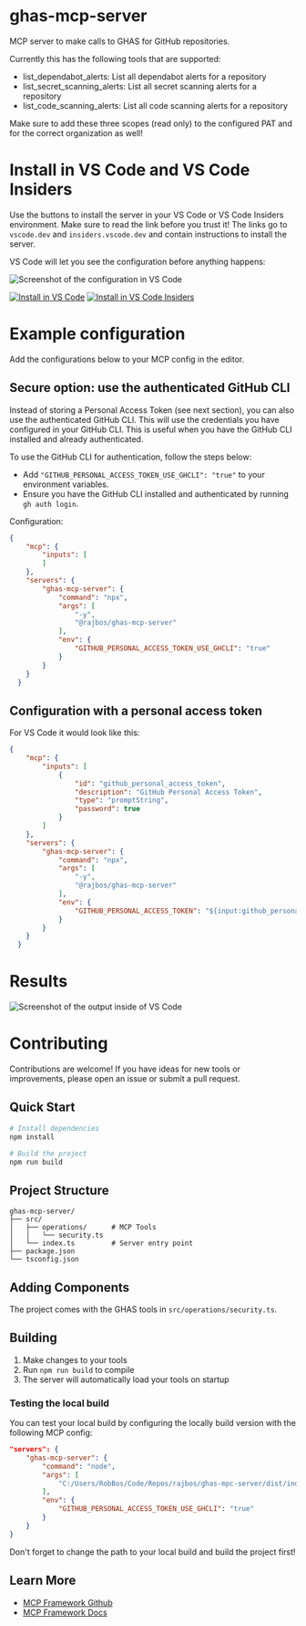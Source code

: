 # ghas-mcp-server
MCP server to make calls to GHAS for GitHub repositories.

Currently this has the following tools that are supported:
- list_dependabot_alerts: List all dependabot alerts for a repository
- list_secret_scanning_alerts: List all secret scanning alerts for a repository
- list_code_scanning_alerts: List all code scanning alerts for a repository

Make sure to add these three scopes (read only) to the configured PAT and for the correct organization as well!


# Install in VS Code and VS Code Insiders
Use the buttons to install the server in your VS Code or VS Code Insiders environment. Make sure to read the link before you trust it! The links go to `vscode.dev` and `insiders.vscode.dev` and contain instructions to install the server. 

VS Code will let you see the configuration before anything happens:

![Screenshot of the configuration in VS Code](https://github.com/rajbos/ghas-mcp-server/raw/main/docs/install_dialogue.png)  

[<img alt="Install in VS Code" src="https://img.shields.io/badge/VS_Code-VS_Code?style=flat-square&label=Install%20Server&color=0098FF">](https://vscode.dev/redirect?url=vscode%3Amcp%2Finstall%3F%257B%2522name%2522%253A%2522ghas-mcp-server%2522%252C%2522command%2522%253A%2522npx%2522%252C%2522args%2522%253A%255B%2522-y%2522%252C%2522%2540rajbos%252Fghas-mcp-server%2522%255D%252C%2522env%2522%253A%257B%2522GITHUB_PERSONAL_ACCESS_TOKEN_USE_GHCLI%2522%253A%2522true%2522%257D%257D) [<img alt="Install in VS Code Insiders" src="https://img.shields.io/badge/VS_Code_Insiders-VS_Code_Insiders?style=flat-square&label=Install%20Server&color=24bfa5">](https://insiders.vscode.dev/redirect?url=vscode-insiders%3Amcp%2Finstall%3F%257B%2522name%2522%253A%2522ghas-mcp-server%2522%252C%2522command%2522%253A%2522npx%2522%252C%2522args%2522%253A%255B%2522-y%2522%252C%2522%2540rajbos%252Fghas-mcp-server%2522%255D%252C%2522env%2522%253A%257B%2522GITHUB_PERSONAL_ACCESS_TOKEN_USE_GHCLI%2522%253A%2522true%2522%257D%257D)


# Example configuration
Add the configurations below to your MCP config in the editor. 

## Secure option: use the authenticated GitHub CLI
Instead of storing a Personal Access Token (see next section), you can also use the authenticated GitHub CLI. This will use the credentials you have configured in your GitHub CLI. This is useful when you have the GitHub CLI installed and already authenticated.

To use the GitHub CLI for authentication, follow the steps below:
- Add `"GITHUB_PERSONAL_ACCESS_TOKEN_USE_GHCLI": "true"` to your environment variables.
- Ensure you have the GitHub CLI installed and authenticated by running `gh auth login`.

Configuration: 
``` json
{
    "mcp": {
        "inputs": [
        ]
    },
    "servers": {
        "ghas-mcp-server": {
            "command": "npx",
            "args": [
                "-y",
                "@rajbos/ghas-mcp-server"
            ],
            "env": {
                "GITHUB_PERSONAL_ACCESS_TOKEN_USE_GHCLI": "true"
            }
        }
    }
  }
```

## Configuration with a personal access token
For VS Code it would look like this:
``` json
{
    "mcp": {
        "inputs": [
            {
                "id": "github_personal_access_token",
                "description": "GitHub Personal Access Token",
                "type": "promptString",
                "password": true
            }
        ]
    },
    "servers": {
        "ghas-mcp-server": {
            "command": "npx",
            "args": [
                "-y",
                "@rajbos/ghas-mcp-server"
            ],
            "env": {
                "GITHUB_PERSONAL_ACCESS_TOKEN": "${input:github_personal_access_token}"
            }
        }
    }
  }
```

# Results
![Screenshot of the output inside of VS Code](https://github.com/rajbos/ghas-mcp-server/raw/main/docs/result.png)

# Contributing
Contributions are welcome! If you have ideas for new tools or improvements, please open an issue or submit a pull request.

## Quick Start

```bash
# Install dependencies
npm install

# Build the project
npm run build

```

## Project Structure

```
ghas-mcp-server/
├── src/
│   ├── operations/      # MCP Tools
│   │   └── security.ts
│   └── index.ts         # Server entry point
├── package.json
└── tsconfig.json
```

## Adding Components

The project comes with the GHAS tools in `src/operations/security.ts`.

## Building

1. Make changes to your tools
2. Run `npm run build` to compile
3. The server will automatically load your tools on startup

### Testing the local build
You can test your local build by configuring the locally build version with the following MCP config:

```json
"servers": {
    "ghas-mcp-server": {
        "command": "node",
        "args": [
            "C:/Users/RobBos/Code/Repos/rajbos/ghas-mpc-server/dist/index.js"
        ],
        "env": {
            "GITHUB_PERSONAL_ACCESS_TOKEN_USE_GHCLI": "true"
        }
    }
}
```
Don't forget to change the path to your local build and build the project first!

## Learn More

- [MCP Framework Github](https://github.com/QuantGeekDev/mcp-framework)
- [MCP Framework Docs](https://mcp-framework.com)
